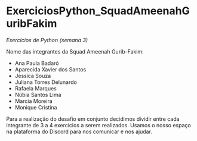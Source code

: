 # ExerciciosPython_SquadAmeenahGuribFakim
_Exercícios de Python (semana 3)_

Nome das integrantes da Squad Ameenah Gurib-Fakim:

- Ana Paula Badaró
- Aparecida Xavier dos Santos
- Jessica Souza
- Juliana Torres Delunardo
- Rafaela Marques
- Núbia Santos Lima
- Marcia Moreira
- Monique Cristina

Para a realização do desafio em conjunto decidimos dividir entre cada integrante de 3 a 4 exercícios a serem realizados. Usamos o nosso espaço na plataforma do Discord para nos comunicar e nos ajudar. 

